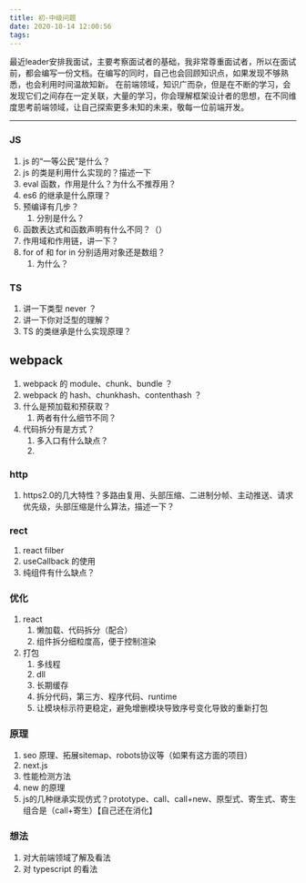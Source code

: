 ```yaml
---
title: 初-中级问题
date: 2020-10-14 12:00:56
tags:
---
```


最近leader安排我面试，主要考察面试者的基础，我非常尊重面试者，所以在面试前，都会编写一份文档。在编写的同时，自己也会回顾知识点，如果发现不够熟悉，也会利用时间温故知新。
在前端领域，知识广而杂，但是在不断的学习，会发现它们之间存在一定关联，大量的学习，你会理解框架设计者的思想，在不同维度思考前端领域，让自己探索更多未知的未来，敬每一位前端开发。

---

### JS
1. js 的“一等公民”是什么？
2. js 的类是利用什么实现的？描述一下
3. eval 函数，作用是什么？为什么不推荐用？
4. es6 的继承是什么原理？
5. 预编译有几步？
   1. 分别是什么？
6. 函数表达式和函数声明有什么不同？（）
7. 作用域和作用链，讲一下？
8. for of 和 for in 分别适用对象还是数组？
   1. 为什么？

### TS
1. 讲一下类型 never ？
2. 讲一下你对泛型的理解？
3. TS 的类继承是什么实现原理？

## webpack
1. webpack 的 module、chunk、bundle ？
2. webpack 的 hash、chunkhash、contenthash ？
3. 什么是预加载和预获取？
   1. 两者有什么细节不同？
4. 代码拆分有是方式？
   1. 多入口有什么缺点？
   2.

### http
1. https2.0的几大特性？多路由复用、头部压缩、二进制分帧、主动推送、请求优先级，头部压缩是什么算法，描述一下？

### rect
1. react filber
2. useCallback 的使用
3. 纯组件有什么缺点？

### 优化
1. react
   1. 懒加载、代码拆分（配合）
   2. 组件拆分细粒度高，便于控制渲染
2. 打包
   1. 多线程
   2. dll
   3. 长期缓存
   4. 拆分代码，第三方、程序代码、runtime
   5. 让模块标示符更稳定，避免增删模块导致序号变化导致的重新打包

### 原理
1. seo 原理、拓展sitemap、robots协议等（如果有这方面的项目）
2. next.js
3. 性能检测方法
4. new 的原理
5. js的几种继承实现仿式？prototype、call、call+new、原型式、寄生式、寄生组合是（call+寄生）【自己还在消化】

### 想法
1. 对大前端领域了解及看法
2. 对 typescript 的看法
